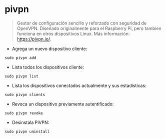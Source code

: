 # pivpn

> Gestor de configuración sencillo y reforzado con seguridad de OpenVPN.
> Diseñado originalmente para el Raspberry Pi, pero tambien funciona en otros dispositivos Linux.
> Más información: <https://pivpn.io/>.

- Agrega un nuevo dispositivo cliente:

`sudo pivpn add`

- Lista todos los dispositivos cliente:

`sudo pivpn list`

- Lista los dispositivos conectados actualmente y sus estadísticas:

`sudo pivpn clients`

- Revoca un dispositivo previamente autentificado:

`sudo pivpn revoke`

- Desinstala PiVPN:

`sudo pivpn uninstall`
